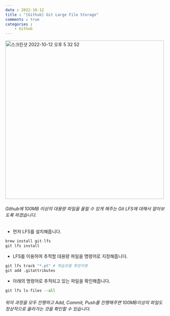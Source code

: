 ```yaml
---
date : 2022-10-12
title : "[Github] Git Large File Storage"
comments : true
categories :
    - Github
---
```

<img width="500" alt="스크린샷 2022-10-12 오후 5 32 52" src="https://user-images.githubusercontent.com/55019557/195292780-24e7387e-1f12-4549-af7a-b728c446a094.png">

###### Github에 100MB 이상의 대용량 파일을 올릴 수 있게 해주는 Git LFS에 대해서 알아보도록 하겠습니다.

* 먼저 LFS를 설치해줍니다.

```python
brew install git-lfs
git lfs install
```

* LFS를 이용하여 추적할 대용량 파일을 명령어로 지정해줍니다.

```python
git lfs track "*.pt" # 학습모델 확장자명
git add .gitattributes 
```

* 아래의 명령어로 추적되고 있는 파일을 확인해줍니다.

```python
git lfs ls-files --all
```

###### 위의 과정을 모두 진행하고 Add, Commit, Push를 진행해주면 100MB이상의 파일도 정상적으로 올라가는 것을 확인할 수 있습니다.
